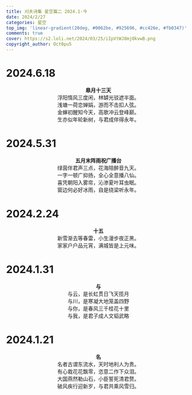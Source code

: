 ```yaml
---
title: 刈夫诗集 星空篇二 2024.1-今
date: 2024/2/27
categories: 星空
top_img: 'linear-gradient(20deg, #0062be, #925696, #cc426e, #fb0347)'
comments: true
cover: https://s2.loli.net/2024/03/25/iIpVtWJ8mjOkvwB.png
copyright_author: Oct0pu5
---
```


<h1>2024.6.18</h1>
<center>
<b>皋月十三天</b><br>
浮阳惰风三度闲，林罅光驳遮半面。<br>
浅塘一荷恋婵娟，游而不击扣人弦。<br>
金蝉初醒知今天，高歌冲云登峰巅。<br>
生亦似年轮新树，与君成伴得永年。<br>
</center>

<h1>2024.5.31</h1>
<center>
<b>五月末阵雨祝广播台</b><br>
绿茵伴君声三点，花海陪醉音九天。<br>
一字一顿广抑扬，全心全意播八仙。<br>
喜凭朝阳入雾帘，沁渗夏叶耳虫眠。<br>
窗边何必好冰雨，自是绕梁听永年。<br>
</center>

<h1>2024.2.24</h1>
<center>
<b>十五</b><br>
新雪渐去等春雷，小生漫步夜正黑。<br>
家家户户品元宵，满城皆是上元味。<br>
</center>

<h1>2024.1.31</h1>
<center>
<b>与</b><br>
与云，是长虹贯日飞天揽月<br>
与川，是寒凝大地笼盖四野<br>
与你，是春风三千桂花十里<br>
与我，是君子成人文韬武略<br>
</center>

<h1>2024.1.21</h1>
<center>
<b>名</b><br>
名者古谓东流水，天时地利人为贵。<br>
有心栽花花飘零，恣意二作下众泪。<br>
大国燕然勒山石，小臣誓死清君赘。<br>
破风疾行迎新岁，与君共乘风雪归。<br>
</center>